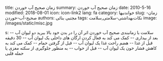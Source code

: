title: زمان صحیح آب خوردن
summary: زمان صحیح آب خوردن
date: 2010-5-16
modified: 2018-08-01
icon:  icon-link2
lang: fa
category: خواندنیها
slug: زمان-صحیح-آب-خوردن
authors: مجتبی بنائی
tags: نکات‌بهداشتی‌-‌سلامتی,سلامت
image: /images/static/misc.jpg

s: سلامت با زمانبندی صحیح آب خوردن اثر آن را در بدن خود بالا ببرید        دو لیوان آب -- بعد از بیداری -- کمک می کند به فعال کردن ارگان های داخلی        یک لیوان آب -- 30 دقیقه قبل از غذا -- هضم راحت غذا        یک لیوان آب -- قبل از گرفتن حمام -- کمک می کند به کاهش فشار خون        یک لیوان آب -- قبل از خواب -- به منظور جلوگیری از سکته مغزی یا حمله قلبی